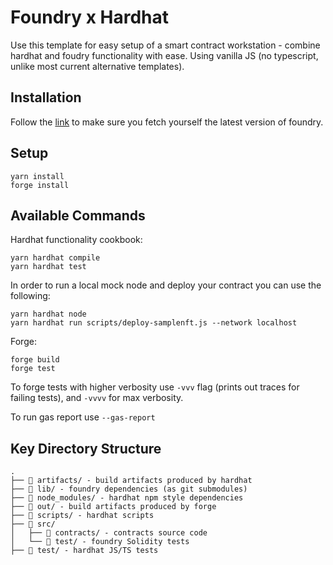 # Foundry x Hardhat

Use this template for easy setup of a smart contract workstation - combine hardhat and foudry functionality with ease. Using vanilla JS (no typescript, unlike most current alternative templates). 

## Installation 

Follow the [link](https://book.getfoundry.sh/getting-started/installation.html) to make sure you fetch yourself the latest version of foundry. 

## Setup 

```shell
yarn install
forge install
```

## Available Commands 

Hardhat functionality cookbook:

```shell
yarn hardhat compile
yarn hardhat test
```

In order to run a local mock node and deploy your contract you can use the following: 

```shell
yarn hardhat node 
yarn hardhat run scripts/deploy-samplenft.js --network localhost
```

Forge:

```
forge build
forge test
```

To forge tests with higher verbosity use `-vvv` flag (prints out traces for failing tests), and `-vvvv` for max verbosity.

To run gas report use `--gas-report`

## Key Directory Structure 

```
.
├── 📂 artifacts/ - build artifacts produced by hardhat
├── 📂 lib/ - foundry dependencies (as git submodules)
├── 📂 node_modules/ - hardhat npm style dependencies 
├── 📂 out/ - build artifacts produced by forge
├── 📂 scripts/ - hardhat scripts
├── 📂 src/
│   ├── 📂 contracts/ - contracts source code
│   └── 📂 test/ - foundry Solidity tests
├── 📂 test/ - hardhat JS/TS tests
```

